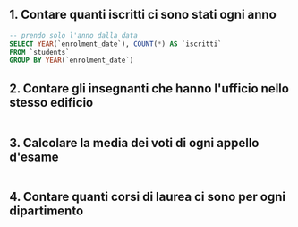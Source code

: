## 1. Contare quanti iscritti ci sono stati ogni anno
```sql
-- prendo solo l'anno dalla data
SELECT YEAR(`enrolment_date`), COUNT(*) AS `iscritti`
FROM `students`
GROUP BY YEAR(`enrolment_date`)
``` 

## 2. Contare gli insegnanti che hanno l'ufficio nello stesso edificio
```sql

``` 

## 3. Calcolare la media dei voti di ogni appello d'esame
```sql

``` 

## 4. Contare quanti corsi di laurea ci sono per ogni dipartimento
```sql

```